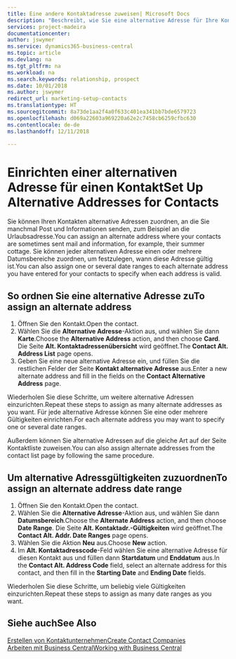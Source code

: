 ```yaml
---
title: Eine andere Kontaktadresse zuweisen| Microsoft Docs
description: "Beschreibt, wie Sie eine alternative Adresse für Ihre Kontakte zuweisen, an die Sie manchmal Informationen senden."
services: project-madeira
documentationcenter: 
author: jswymer
ms.service: dynamics365-business-central
ms.topic: article
ms.devlang: na
ms.tgt_pltfrm: na
ms.workload: na
ms.search.keywords: relationship, prospect
ms.date: 10/01/2018
ms.author: jswymer
redirect_url: marketing-setup-contacts
ms.translationtype: HT
ms.sourcegitcommit: 8a73de1aa2f4a0f633c401ea341bb7bde6579723
ms.openlocfilehash: d069a22603a969220a62e2c7458cb6259cfbc630
ms.contentlocale: de-de
ms.lasthandoff: 12/11/2018

---
```

# <a name="set-up-alternative-addresses-for-contacts"></a><span data-ttu-id="78705-103">Einrichten einer alternativen Adresse für einen Kontakt</span><span class="sxs-lookup"><span data-stu-id="78705-103">Set Up Alternative Addresses for Contacts</span></span>
<span data-ttu-id="78705-104">Sie können Ihren Kontakten alternative Adressen zuordnen, an die Sie manchmal Post und Informationen senden, zum Beispiel an die Urlaubsadresse.</span><span class="sxs-lookup"><span data-stu-id="78705-104">You can assign an alternate address where your contacts are sometimes sent mail and information, for example, their summer cottage.</span></span> <span data-ttu-id="78705-105">Sie können jeder alternativen Adresse einen oder mehrere Datumsbereiche zuordnen, um festzulegen, wann diese Adresse gültig ist.</span><span class="sxs-lookup"><span data-stu-id="78705-105">You can also assign one or several date ranges to each alternate address you have entered for your contacts to specify when each address is valid.</span></span>

## <a name="to-assign-an-alternate-address"></a><span data-ttu-id="78705-106">So ordnen Sie eine alternative Adresse zu</span><span class="sxs-lookup"><span data-stu-id="78705-106">To assign an alternate address</span></span>
1. <span data-ttu-id="78705-107">Öffnen Sie den Kontakt.</span><span class="sxs-lookup"><span data-stu-id="78705-107">Open the contact.</span></span>
2. <span data-ttu-id="78705-108">Wählen Sie die **Alternative Adresse**-Aktion aus, und wählen Sie dann **Karte**.</span><span class="sxs-lookup"><span data-stu-id="78705-108">Choose the **Alternative Address** action, and then choose **Card**.</span></span> <span data-ttu-id="78705-109">Die Seite **Alt. Kontaktadressenübersicht** wird geöffnet.</span><span class="sxs-lookup"><span data-stu-id="78705-109">The **Contact Alt. Address List** page opens.</span></span>
3. <span data-ttu-id="78705-110">Geben Sie eine neue alternative Adresse ein, und füllen Sie die restlichen Felder der Seite **Kontakt alternative Adresse** aus.</span><span class="sxs-lookup"><span data-stu-id="78705-110">Enter a new alternate address and fill in the fields on the **Contact Alternative Address** page.</span></span>

<span data-ttu-id="78705-111">Wiederholen Sie diese Schritte, um weitere alternative Adressen einzurichten.</span><span class="sxs-lookup"><span data-stu-id="78705-111">Repeat these steps to assign as many alternate addresses as you want.</span></span> <span data-ttu-id="78705-112">Für jede alternative Adresse können Sie eine oder mehrere Gültigkeiten einrichten.</span><span class="sxs-lookup"><span data-stu-id="78705-112">For each alternate address you may want to specify one or several date ranges.</span></span>

<span data-ttu-id="78705-113">Außerdem können Sie alternative Adressen auf die gleiche Art auf der Seite Kontaktliste zuweisen.</span><span class="sxs-lookup"><span data-stu-id="78705-113">You can also assign alternate addresses from the contact list page by following the same procedure.</span></span>

## <a name="to-assign-an-alternate-address-date-range"></a><span data-ttu-id="78705-114">Um alternative Adressgültigkeiten zuzuordnen</span><span class="sxs-lookup"><span data-stu-id="78705-114">To assign an alternate address date range</span></span>
1. <span data-ttu-id="78705-115">Öffnen Sie den Kontakt.</span><span class="sxs-lookup"><span data-stu-id="78705-115">Open the contact.</span></span>
2. <span data-ttu-id="78705-116">Wählen Sie die **Alternative Adresse**-Aktion aus, und wählen Sie dann **Datumsbereich**.</span><span class="sxs-lookup"><span data-stu-id="78705-116">Choose the **Alternate Address** action, and then choose **Date Range**.</span></span> <span data-ttu-id="78705-117">Die Seite **Alt. Kontaktadr.-Gültigkeiten** wird geöffnet.</span><span class="sxs-lookup"><span data-stu-id="78705-117">The **Contact Alt. Addr. Date Ranges** page opens.</span></span>
3. <span data-ttu-id="78705-118">Wählen Sie die Aktion **Neu** aus.</span><span class="sxs-lookup"><span data-stu-id="78705-118">Choose **New** action.</span></span>
4. <span data-ttu-id="78705-119">Im **Alt. Kontaktadresscode**-Feld wählen Sie eine alternative Adresse für diesen Kontakt aus und füllen dann **Startdatum** und **Enddatum** aus.</span><span class="sxs-lookup"><span data-stu-id="78705-119">In the **Contact Alt. Address Code** field, select an alternate address for this contact, and then fill in the **Starting Date** and **Ending Date** fields.</span></span>

<span data-ttu-id="78705-120">Wiederholen Sie diese Schritte, um beliebig viele Gültigkeiten einzurichten.</span><span class="sxs-lookup"><span data-stu-id="78705-120">Repeat these steps to assign as many date ranges as you want.</span></span>

## <a name="see-also"></a><span data-ttu-id="78705-121">Siehe auch</span><span class="sxs-lookup"><span data-stu-id="78705-121">See Also</span></span>
[<span data-ttu-id="78705-122">Erstellen von Kontaktunternehmen</span><span class="sxs-lookup"><span data-stu-id="78705-122">Create Contact Companies</span></span>](marketing-create-contact-companies.md)  
[<span data-ttu-id="78705-123">Arbeiten mit  Business Central</span><span class="sxs-lookup"><span data-stu-id="78705-123">Working with Business Central</span></span>](ui-work-product.md)

